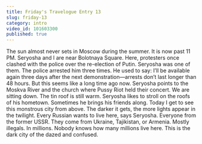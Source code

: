 ```yaml
---
title: Friday's Travelogue Entry 13
slug: friday-13
category: intro
video_id: 101603300
published: true
---
```

The sun almost never sets in Moscow during the summer. It is now past 11 PM. Seryosha and I are near Bolotnaya Square. Here, protesters once clashed with the police over the re-election of Putin. Seryosha was one of them. The police arrested him three times. He used to say: I’ll be available again three days after the next demonstration—arrests don’t last longer than 48 hours. But this seems like a long time ago now. Seryosha points to the Moskva River and the church where Pussy Riot held their concert. We are sitting down. The tin roof is still warm. Seryosha likes to stroll on the roofs of his hometown. Sometimes he brings his friends along. Today I get to see this monstrous city from above. The darker it gets, the more lights appear in the twilight. Every Russian wants to live here, says Seryosha. Everyone from the former USSR. They come from Ukraine, Tajikistan, or Armenia. Mostly illegals. In millions. Nobody knows how many millions live here. This is the dark city of the dazed and confused.


